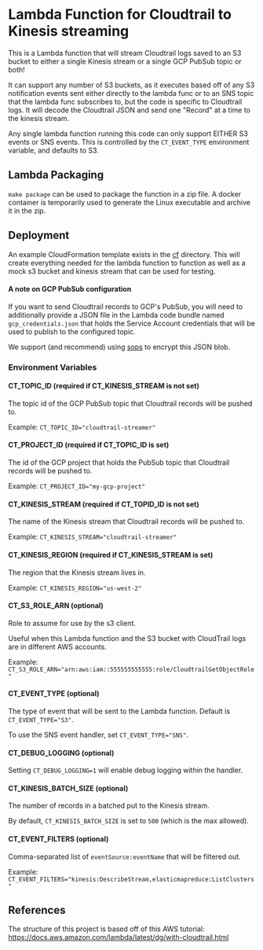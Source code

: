 # Lambda Function for Cloudtrail to Kinesis streaming

This is a Lambda function that will stream Cloudtrail logs saved to an S3 bucket to
either a single Kinesis stream or a single GCP PubSub topic or both!

It can support any number of S3 buckets, as it executes based off of any S3 notification
events sent either directly to the lambda func or to an SNS topic that the lambda func subscribes
to, but the code is specific to Cloudtrail logs. It will decode
the Cloudtrail JSON and send one "Record" at a time to the kinesis stream.

Any single lambda function running this code can only support EITHER S3 events or SNS events.
This is controlled by the `CT_EVENT_TYPE` environment variable, and defaults to S3.

## Lambda Packaging

`make package` can be used to package the function in a zip file. A docker container is
temporarily used to generate the Linux executable and archive it in the zip.

## Deployment

An example CloudFormation template exists in the [cf](./cf) directory. This will
create everything needed for the lambda function to function as well as a mock s3
bucket and kinesis stream that can be used for testing.

#### A note on GCP PubSub configuration

If you want to send Cloudtrail records to GCP's PubSub, you will need to additionally provide a
JSON file in the Lambda code bundle named `gcp_credentials.json` that holds the Service Account credentials
that will be used to publish to the configured topic.

We support (and recommend) using [sops](https://github.com/mozilla/sops) to encrypt this JSON blob.

### Environment Variables

#### CT_TOPIC_ID (required if CT_KINESIS_STREAM is not set)

The topic id of the GCP PubSub topic that Cloudtrail records will be pushed to.

Example: `CT_TOPIC_ID="cloudtrail-streamer"`

#### CT_PROJECT_ID (required if CT_TOPIC_ID is set)

The id of the GCP project that holds the PubSub topic that Cloudtrail records will be pushed to.

Example: `CT_PROJECT_ID="my-gcp-project"`

#### CT_KINESIS_STREAM (required if CT_TOPID_ID is not set)

The name of the Kinesis stream that Cloudtrail records will be pushed to.

Example: `CT_KINESIS_STREAM="cloudtrail-streamer"`

#### CT_KINESIS_REGION (required if CT_KINESIS_STREAM is set)

The region that the Kinesis stream lives in.

Example: `CT_KINESIS_REGION="us-west-2"`

#### CT_S3_ROLE_ARN (optional)

Role to assume for use by the s3 client.

Useful when this Lambda function and the S3 bucket with CloudTrail logs are in different AWS accounts.

Example: `CT_S3_ROLE_ARN="arn:aws:iam::555555555555:role/CloudtrailGetObjectRole"`

#### CT_EVENT_TYPE (optional)

The type of event that will be sent to the Lambda function. Default is `CT_EVENT_TYPE="S3"`.

To use the SNS event handler, set `CT_EVENT_TYPE="SNS"`.

#### CT_DEBUG_LOGGING (optional)

Setting `CT_DEBUG_LOGGING=1` will enable debug logging within the handler.

#### CT_KINESIS_BATCH_SIZE (optional)

The number of records in a batched put to the Kinesis stream.

By default, `CT_KINESIS_BATCH_SIZE` is set to `500` (which is the max allowed).

#### CT_EVENT_FILTERS (optional)

Comma-separated list of `eventSource:eventName` that will be filtered out.

Example: `CT_EVENT_FILTERS="kinesis:DescribeStream,elasticmapreduce:ListClusters"`

## References

The structure of this project is based off of this AWS tutorial:
https://docs.aws.amazon.com/lambda/latest/dg/with-cloudtrail.html

